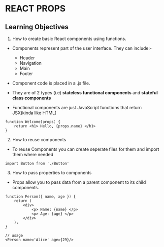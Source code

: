 # REACT PROPS

## Learning Objectives

1. How to create basic React components using functions.

- Components represent part of the user interface. They can include:-

    - Header
    - Navigation
    - Main
    - Footer

- Component code is placed in a .js file.
- They are of 2 types (i.e) __stateless functional components__ and __stateful class components__

- Functional components are just JavaScript functions that return JSX(kinda like HTML)

```
function Welcome(props) {
    return <h1> Hello, {props.name} </h1>
}
```

2. How to reuse components

- To reuse Components you can create seperate files for them and import them where needed

``` import Button from './Button' ```

3. How to pass properties to components

- Props allow you to pass data from a parent component to its child components.

```
function Person({ name, age }) {
    return (
        <div>
            <p> Name: {name} </p>
            <p> Age: {age} </p>
        </div>
    );
}

// usage
<Person name='Alice' age={29}/>
```




